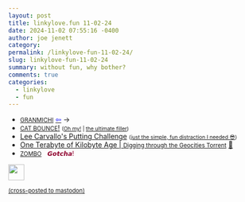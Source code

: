 ```yaml
---
layout: post
title: 𝚕𝚒𝚗𝚔𝚢𝚕𝚘𝚟𝚎.𝚏𝚞𝚗 𝟷𝟷-𝟶𝟸-𝟸𝟺
date: 2024-11-02 07:55:16 -0400
author: joe jenett
category: 
permalink: /linkylove-fun-11-02-24/
slug: linkylove-fun-11-02-24
summary: without fun, why bother?
comments: true
categories:
  - linkylove
  - fun
---
```

<ul class="linkylove">
	<li><a title="Sara" href="https://michi.foo/"><small>GRANMICHI</small></a>  <a title="source" href="https://gusbus.space/smallweb-subway/"><span style="color:blue;">&#8678;</span></a>  <span title="led to site shown below">&#8594;</span></li>
	<li><a title="CAT BOUNCE!" href="https://cat-bounce.com/"><small>CAT BOUNCE</small>!</a> <span style="font-size:.75em;">(<a title="dwt-archives" href="https://dwt-archives.joejenett.com/oh-my/">Oh my!</a> | <a title="the ultimate filler" href="https://simply.joejenett.com/the_ultimate_filler/">the ultimate filler</a>)</span></li>
	<li><a title="Aaron Demeter" href="https://aaron-demeter.itch.io/lee-carvallos-putting-challenge">Lee Carvallo's Putting Challenge</a> <span style="font-size:.75em;">(<a title="dwt-archives" href="https://dwt-archives.joejenett.com/just-the-simple-fun-distraction-i-needed-%f0%9f%98%8e/">just the simple, fun distraction I needed 😎</a>)</span></li>
	<li><a title="One Terabyte of Kilobyte Age" href="https://blog.geocities.institute/">One Terabyte of Kilobyte Age | <small>Digging through the Geocities Torrent</small></a> <a title="another gem from Brad E." href="https://pinboard.in/u:ramblinggit">📌</a></li>
	<li><a title="ZOMBO" href="https://zombo.com/"><small>ZOMBO</small></a> &nbsp; <span style="color:#8f002d;font-size:.9em;">𝙂𝙤𝙩𝙘𝙝𝙖!</span></li>
</ul>
<img src="https://simply.joejenett.com/images/eguy.png" alt="" width="32">

<a href="https://brid.gy/publish/mastodon"><small>(cross-posted to mastodon)</small></a>